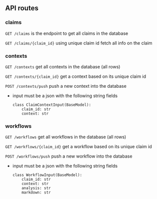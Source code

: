 ## API routes

### claims

`GET /claims` is the endpoint to get all claims in the database

`GET /claims/{claim_id}` using unique claim id fetch all info on the claim

### contexts

`GET /contexts` get all contexts in the database (all rows)

`GET /contexts/{claim_id}` get a context based on its unique claim id

`POST /contexts/push` push a new context into the database

- input must be a json with the following string fields
  ```
  class ClaimContextInput(BaseModel):
      claim_id: str
      context: str
  ```

### workflows

`GET /workflows` get all workflows in the database (all rows)

`GET /workflows/{claim_id}` get a workflow based on its unique claim id

`POST /workflows/push` push a new workflow into the database

- input must be a json with the following string fields
  ```
  class WorkflowInput(BaseModel):
      claim_id: str
      context: str
      analysis: str
      markdown: str
  ```
